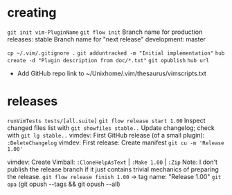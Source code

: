 # creating

`git init vim-PluginName`
`git flow init`
Branch name for production releases: stable
Branch name for "next release" development: master

`cp ~/.vim/.gitignore .`
`git adduntracked -m "Initial implementation"`
`hub create -d "Plugin description from doc/*.txt"`
`git opublish`
`hub url`
- Add GitHub repo link to ~/Unixhome/.vim/thesaurus/vimscripts.txt

# releases

`runVimTests tests/[all.suite]`
`git flow release start 1.00`
Inspect changed files list with `git showfiles stable..`
Update changelog; check with `git lg stable..`
vimdev: First GitHub release (of a small plugin): `:DeleteChangelog`
vimdev: First release: Create manifest
`git cu -m 'Release 1.00'`

vimdev: Create Vimball: `:CloneHelpAsText` | `:Make 1.00` | `:Zip`
Note: I don't publish the release branch if it just contains trivial mechanics of preparing the release.
`git flow release finish 1.00` -> tag name: "Release 1.00"
`git opa` (git opush --tags && git opush --all)
